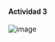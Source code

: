 #### Actividad 3

![image](https://github.com/user-attachments/assets/9b299029-eff2-4dfc-b428-14b8d38526cc)

